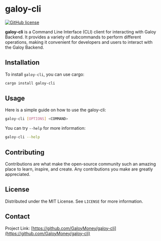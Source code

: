 # galoy-cli

[![GitHub license](https://img.shields.io/github/license/GaloyMoney/galoy-cli)](https://github.com/GaloyMoney/galoy-cli)

**galoy-cli** is a Command Line Interface (CLI) client for interacting with Galoy Backend. It provides a variety of subcommands to perform different operations, making it convenient for developers and users to interact with the Galoy Backend.

## Installation

To install `galoy-cli`, you can use cargo:

```bash
cargo install galoy-cli
```

## Usage

Here is a simple guide on how to use the galoy-cli:

```bash
galoy-cli [OPTIONS] <COMMAND>
```

You can try `--help` for more information:

```bash
galoy-cli --help
```

## Contributing

Contributions are what make the open-source community such an amazing place to learn, inspire, and create. Any contributions you make are greatly appreciated.

## License

Distributed under the MIT License. See `LICENSE` for more information.

## Contact

Project Link: [https://github.com/GaloyMoney/galoy-cli](https://github.com/GaloyMoney/galoy-cli)
